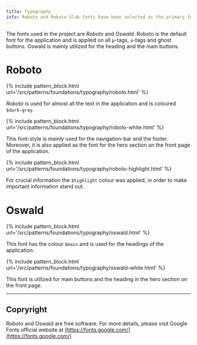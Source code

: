 ```yaml
---
title: Typography
info: Roboto and Roboto Slab fonts have been selected as the primary fonts for this system.
---
```


The fonts used in the project are *Roboto* and *Oswald*. Roboto is the default font for the application and is applied on all `p`-tags, `a`-tags and ghost buttons. Oswald is mainly utilized for the heading and the main buttons.

# Roboto
{% include pattern_block.html url='/src/patterns/foundations/typography/roboto.html' %}

*Roboto* is used for almost all the text in the application and is coloured `$dark-gray`.

{% include pattern_block.html url='/src/patterns/foundations/typography/roboto-white.html' %}

This font-style is mainly used for the navigation-bar and the footer. Moreover, it is also applied as the font for the hero section on the front page of the application.


{% include pattern_block.html url='/src/patterns/foundations/typography/roboto-highlight.html' %}

For crucial information the `$highlight` colour was applied, in order to make important information stand out.

# Oswald
{% include pattern_block.html url='/src/patterns/foundations/typography/oswald.html' %}

This font has the colour `$main` and is used for the headings of the application.

{% include pattern_block.html url='/src/patterns/foundations/typography/oswald-white.html' %}

This font is utilized for main buttons and the heading in the hero section on the front page.


---



## Copryright 

Roboto and Oswald are free software. For more details, please visit Google Fonts official website at [https://fonts.google.com/](https://fonts.google.com/)
